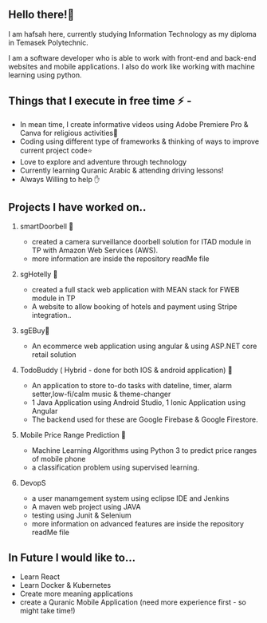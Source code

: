 ## Hello there!👋
I am hafsah here, currently studying Information Technology as my diploma in Temasek Polytechnic.

I am a software developer who is able to work with front-end and back-end websites and mobile applications. I also do work like working with machine learning using python.

## Things that I execute in free time ⚡ - 
  - In mean time, I create informative videos using Adobe Premiere Pro & Canva for religious activities🌱
  - Coding using different type of frameworks & thinking of ways to improve current project code⭐️
  - Love to explore and adventure through technology 
  - Currently learning Quranic Arabic & attending driving lessons!
  - Always Willing to help ✋ 

##  Projects I have worked on..
1. smartDoorbell 🔔
    - created a camera surveillance doorbell solution for ITAD module in TP with Amazon Web Services (AWS).
    - more information are inside the repository readMe file
    
2. sgHotelly 🏨
    - created a full stack web application with MEAN stack for FWEB module in TP
    - A website to allow booking of hotels and payment using Stripe integration..
    
3. sgEBuy🛒
    - An ecommerce web application using angular & using ASP.NET core retail solution
    
4. TodoBuddy ( Hybrid - done for both  IOS & android application) 📃
    - An application to store to-do tasks with dateline, timer, alarm setter,low-fi/calm music & theme-changer
    - 1 Java Application using Android Studio, 1 Ionic Application using Angular 
    - The backend used for these are Google Firebase & Google Firestore.
    
5.  Mobile Price Range Prediction 🔮
    - Machine Learning Algorithms using Python 3 to predict price ranges of mobile phone 
    - a classification problem using supervised learning.
    
6.   DevopS 
     - a user manamgement system using eclipse IDE and Jenkins 
     - A maven web project using JAVA
     - testing using Junit & Selenium 
     - more information on advanced features are inside the repository readMe file
     
## In Future I would like to...
- Learn React
- Learn Docker & Kubernetes
- Create more meaning applications 
- create a Quranic Mobile Application (need more experience first - so might take time!)



 
